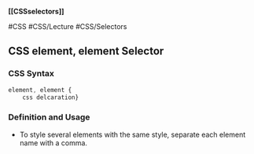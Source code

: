 **[[CSSselectors]]**

#CSS #CSS/Lecture  #CSS/Selectors 
## CSS element, element Selector
### CSS Syntax
```CSS
element, element {
	css delcaration}
```

### Definition and Usage
- To style several elements with the same style, separate each element name with a comma.